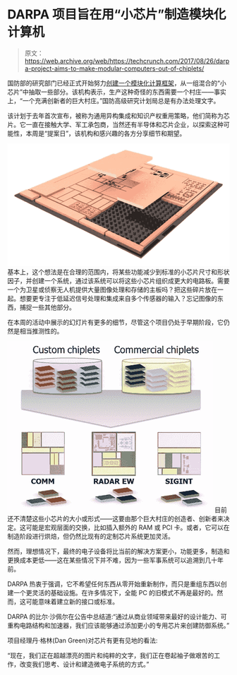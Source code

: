 # DARPA 项目旨在用“小芯片”制造模块化计算机

> 原文：<https://web.archive.org/web/https://techcrunch.com/2017/08/26/darpa-project-aims-to-make-modular-computers-out-of-chiplets/>

国防部的研究部门已经正式开始努力[创建一个模块化计算框架](https://web.archive.org/web/20230126231719/https://www.darpa.mil/news-events/2017-08-25)，从一组混合的“小芯片”中抽取一些部分。该机构表示，生产这种奇怪的东西需要一个村庄——事实上，“一个充满创新者的巨大村庄。”国防高级研究计划局总是有办法处理文字。

该计划于去年首次宣布，被称为通用异构集成和知识产权重用策略，他们简称为芯片。它一直在接触大学、军工承包商，当然还有半导体和芯片企业，以探索这种可能性，本周是“提案日”，该机构和感兴趣的各方分享细节和期望。

[![](img/0101106ed9bc0795ee2e9349d879f68a.png)](https://web.archive.org/web/20230126231719/https://techcrunch.com/wp-content/uploads/2017/08/modular_darpa.jpg) 基本上，这个想法是在合理的范围内，将某些功能减少到标准的小芯片尺寸和形状因子，并创建一个系统，通过该系统可以将这些小芯片组织成更大的电路板。需要一个为卫星或侦察无人机提供大量图像处理和存储的主板吗？把这些碎片放在一起。想要更专注于低延迟信号处理和集成来自多个传感器的输入？忘记图像的东西，捕捉一些其他部分。

在本周的活动中展示的幻灯片有更多的细节，尽管这个项目仍处于早期阶段，它仍然是相当推测性的。

[![](img/26d8a3a1da2bd9d549fef45ad34a04d3.png)](https://web.archive.org/web/20230126231719/https://techcrunch.com/wp-content/uploads/2017/08/customchiplets.jpg) 目前还不清楚这些小芯片的大小或形式——这要由那个巨大村庄的创造者、创新者来决定。这可能是宏观层面的交换，比如插入额外的 RAM 或 PCI 卡。或者，它可以在制造阶段进行烘焙，但仍然比现有的定制芯片系统更加灵活。

然而，理想情况下，最终的电子设备将比当前的解决方案更小，功能更多，制造和更换成本更低——这在某些情况下并不难，因为一些军事系统可以追溯到几十年前。

DARPA 热衷于强调，它不希望任何东西从零开始重新制作，而只是重组东西以创建一个更灵活的基础设施。在许多情况下，全能 PC 的旧模式不再是最好的。然而，这可能意味着建立新的接口或标准。

DARPA 的比尔·沙佩尔在公告中总结道:“通过从商业领域带来最好的设计能力、可重构电路结构和加速器，我们应该能够通过添加更小的专用芯片来创建防御系统。”

项目经理丹·格林(Dan Green)对芯片有更有见地的看法:

“现在，我们正在超越漂亮的图片和纯粹的文字，我们正在卷起袖子做艰苦的工作，改变我们思考、设计和建造微电子系统的方式。”